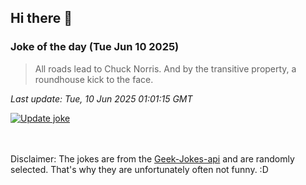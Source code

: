 ## Hi there 👋

### Joke of the day (Tue Jun 10 2025)
<!-- joke -->
>All roads lead to Chuck Norris. And by the transitive property, a roundhouse kick to the face.
<!-- /joke -->

*Last update: Tue, 10 Jun 2025 01:01:15 GMT*

[![Update joke](https://github.com/nclskfm/nclskfm/actions/workflows/joke.yml/badge.svg)](https://github.com/nclskfm/nclskfm/actions/workflows/joke.yml)

<br><br>
Disclaimer: The jokes are from the [Geek-Jokes-api](https://github.com/sameerkumar18/geek-joke-api) and are randomly selected. That's why they are unfortunately often not funny. :D
